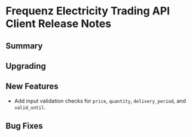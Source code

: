 # Frequenz Electricity Trading API Client Release Notes

## Summary

<!-- Here goes a general summary of what this release is about -->

## Upgrading

<!-- Here goes notes on how to upgrade from previous versions, including deprecations and what they should be replaced with -->

## New Features

- Add input validation checks for `price`, `quantity`, `delivery_period`, and `valid_until`.

## Bug Fixes

<!-- Here goes notable bug fixes that are worth a special mention or explanation -->
